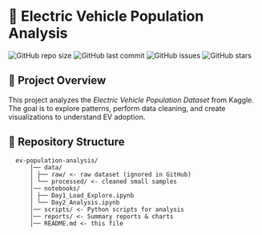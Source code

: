 # 🚗 Electric Vehicle Population Analysis

![GitHub repo size](https://img.shields.io/github/repo-size/Kapilraj-13/ev-population-analysis)
![GitHub last commit](https://img.shields.io/github/last-commit/Kapilraj-13/ev-population-analysis)
![GitHub issues](https://img.shields.io/github/issues/Kapilraj-13/ev-population-analysis)
![GitHub stars](https://img.shields.io/github/stars/Kapilraj-13/ev-population-analysis)

## 📌 Project Overview
This project analyzes the *Electric Vehicle Population Dataset* from Kaggle.  
The goal is to explore patterns, perform data cleaning, and create visualizations to understand EV adoption.

## 📂 Repository Structure
      ev-population-analysis/
          │── data/
          │ ├── raw/ <- raw dataset (ignored in GitHub)
          │ └── processed/ <- cleaned small samples
          │── notebooks/
          │ ├── Day1_Load_Explore.ipynb
          │ └── Day2_Analysis.ipynb
          │── scripts/ <- Python scripts for analysis
          │── reports/ <- Summary reports & charts
          │── README.md <- this file
